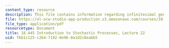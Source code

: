 ```yaml
---
content_type: resource
description: This file contains information regarding infinitesimal generator.
file: https://ol-ocw-studio-app-production.s3.amazonaws.com/courses/18-445-introduction-to-stochastic-processes-spring-2015/f6b1c125c2b471928e960a1d2c8ea6b5_MIT18_445S15_lecture22.pdf
file_type: application/pdf
resourcetype: Document
title: 18.445 Introduction to Stochastic Processes, Lecture 22
uid: f6b1c125-c2b4-7192-8e96-0a1d2c8ea6b5
---
```

